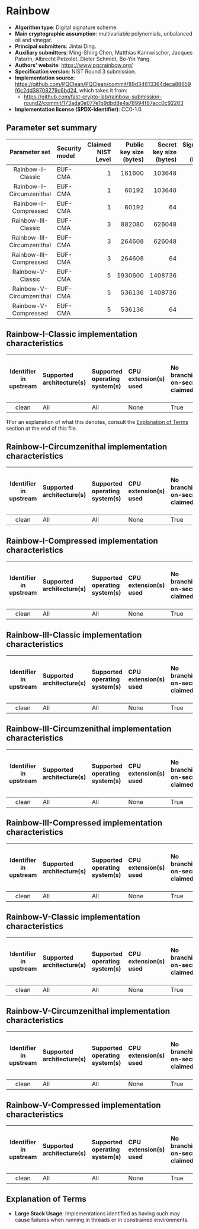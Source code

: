 # Rainbow

- **Algorithm type**: Digital signature scheme.
- **Main cryptographic assumption**: multivariable polynomials, unbalanced oil and vinegar.
- **Principal submitters**: Jintai Ding.
- **Auxiliary submitters**: Ming-Shing Chen, Matthias Kannwischer, Jacques Patarin, Albrecht Petzoldt, Dieter Schmidt, Bo-Yin Yang.
- **Authors' website**: https://www.pqcrainbow.org/
- **Specification version**: NIST Round 3 submission.
- **Implementation source**: https://github.com/PQClean/PQClean/commit/89d34613364deca88659f6c2dd38708279c6bd24, which takes it from:
  - https://github.com/fast-crypto-lab/rainbow-submission-round2/commit/173ada0e077e1b9dbd8e4a78994f87acc0c92263
- **Implementation license (SPDX-Identifier)**: CC0-1.0.

## Parameter set summary

|       Parameter set        | Security model   |   Claimed NIST Level |   Public key size (bytes) |   Secret key size (bytes) |   Signature size (bytes) |
|:--------------------------:|:-----------------|---------------------:|--------------------------:|--------------------------:|-------------------------:|
|     Rainbow-I-Classic      | EUF-CMA          |                    1 |                    161600 |                    103648 |                       66 |
|  Rainbow-I-Circumzenithal  | EUF-CMA          |                    1 |                     60192 |                    103648 |                       66 |
|    Rainbow-I-Compressed    | EUF-CMA          |                    1 |                     60192 |                        64 |                       66 |
|    Rainbow-III-Classic     | EUF-CMA          |                    3 |                    882080 |                    626048 |                      164 |
| Rainbow-III-Circumzenithal | EUF-CMA          |                    3 |                    264608 |                    626048 |                      164 |
|   Rainbow-III-Compressed   | EUF-CMA          |                    3 |                    264608 |                        64 |                      164 |
|     Rainbow-V-Classic      | EUF-CMA          |                    5 |                   1930600 |                   1408736 |                      212 |
|  Rainbow-V-Circumzenithal  | EUF-CMA          |                    5 |                    536136 |                   1408736 |                      212 |
|    Rainbow-V-Compressed    | EUF-CMA          |                    5 |                    536136 |                        64 |                      212 |

## Rainbow-I-Classic implementation characteristics

|  Identifier in upstream  | Supported architecture(s)   | Supported operating system(s)   | CPU extension(s) used   | No branching-on-secrets claimed?   | No branching-on-secrets checked by valgrind?   | Large stack usage?‡   |
|:------------------------:|:----------------------------|:--------------------------------|:------------------------|:-----------------------------------|:-----------------------------------------------|:----------------------|
|          clean           | All                         | All                             | None                    | True                               | True                                           | False                 |

 ‡For an explanation of what this denotes, consult the [Explanation of Terms](#explanation-of-terms) section at the end of this file.

## Rainbow-I-Circumzenithal implementation characteristics

|  Identifier in upstream  | Supported architecture(s)   | Supported operating system(s)   | CPU extension(s) used   | No branching-on-secrets claimed?   | No branching-on-secrets checked by valgrind?   | Large stack usage?   |
|:------------------------:|:----------------------------|:--------------------------------|:------------------------|:-----------------------------------|:-----------------------------------------------|:---------------------|
|          clean           | All                         | All                             | None                    | True                               | True                                           | False                |

## Rainbow-I-Compressed implementation characteristics

|  Identifier in upstream  | Supported architecture(s)   | Supported operating system(s)   | CPU extension(s) used   | No branching-on-secrets claimed?   | No branching-on-secrets checked by valgrind?   | Large stack usage?   |
|:------------------------:|:----------------------------|:--------------------------------|:------------------------|:-----------------------------------|:-----------------------------------------------|:---------------------|
|          clean           | All                         | All                             | None                    | True                               | True                                           | False                |

## Rainbow-III-Classic implementation characteristics

|  Identifier in upstream  | Supported architecture(s)   | Supported operating system(s)   | CPU extension(s) used   | No branching-on-secrets claimed?   | No branching-on-secrets checked by valgrind?   | Large stack usage?   |
|:------------------------:|:----------------------------|:--------------------------------|:------------------------|:-----------------------------------|:-----------------------------------------------|:---------------------|
|          clean           | All                         | All                             | None                    | True                               | True                                           | True                 |

## Rainbow-III-Circumzenithal implementation characteristics

|  Identifier in upstream  | Supported architecture(s)   | Supported operating system(s)   | CPU extension(s) used   | No branching-on-secrets claimed?   | No branching-on-secrets checked by valgrind?   | Large stack usage?   |
|:------------------------:|:----------------------------|:--------------------------------|:------------------------|:-----------------------------------|:-----------------------------------------------|:---------------------|
|          clean           | All                         | All                             | None                    | True                               | True                                           | True                 |

## Rainbow-III-Compressed implementation characteristics

|  Identifier in upstream  | Supported architecture(s)   | Supported operating system(s)   | CPU extension(s) used   | No branching-on-secrets claimed?   | No branching-on-secrets checked by valgrind?   | Large stack usage?   |
|:------------------------:|:----------------------------|:--------------------------------|:------------------------|:-----------------------------------|:-----------------------------------------------|:---------------------|
|          clean           | All                         | All                             | None                    | True                               | True                                           | True                 |

## Rainbow-V-Classic implementation characteristics

|  Identifier in upstream  | Supported architecture(s)   | Supported operating system(s)   | CPU extension(s) used   | No branching-on-secrets claimed?   | No branching-on-secrets checked by valgrind?   | Large stack usage?   |
|:------------------------:|:----------------------------|:--------------------------------|:------------------------|:-----------------------------------|:-----------------------------------------------|:---------------------|
|          clean           | All                         | All                             | None                    | True                               | True                                           | True                 |

## Rainbow-V-Circumzenithal implementation characteristics

|  Identifier in upstream  | Supported architecture(s)   | Supported operating system(s)   | CPU extension(s) used   | No branching-on-secrets claimed?   | No branching-on-secrets checked by valgrind?   | Large stack usage?   |
|:------------------------:|:----------------------------|:--------------------------------|:------------------------|:-----------------------------------|:-----------------------------------------------|:---------------------|
|          clean           | All                         | All                             | None                    | True                               | True                                           | True                 |

## Rainbow-V-Compressed implementation characteristics

|  Identifier in upstream  | Supported architecture(s)   | Supported operating system(s)   | CPU extension(s) used   | No branching-on-secrets claimed?   | No branching-on-secrets checked by valgrind?   | Large stack usage?   |
|:------------------------:|:----------------------------|:--------------------------------|:------------------------|:-----------------------------------|:-----------------------------------------------|:---------------------|
|          clean           | All                         | All                             | None                    | True                               | True                                           | True                 |

## Explanation of Terms

- **Large Stack Usage**: Implementations identified as having such may cause failures when running in threads or in constrained environments.